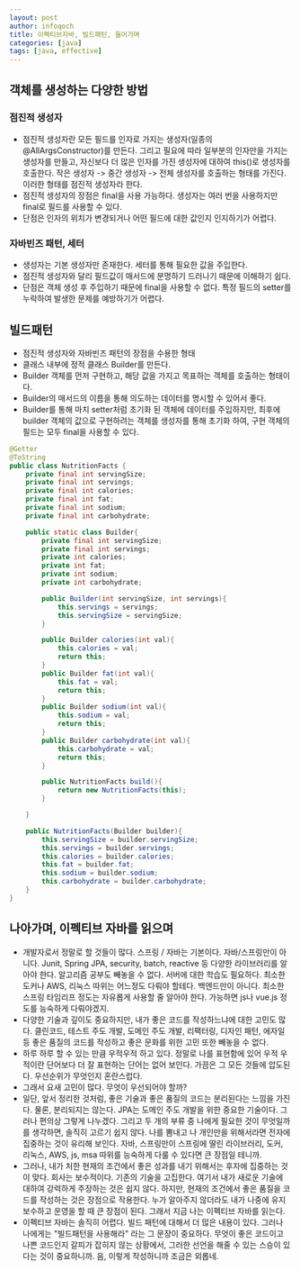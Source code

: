 ```yaml
---
layout: post
author: infoqoch
title: 이펙티브자바, 빌드패턴, 들어가며
categories: [java]
tags: [java, effective]
---
```


## 객체를 생성하는 다양한 방법
### 점진적 생성자
- 점진적 생성자란 모든 필드를 인자로 가지는 생성자(일종의 @AllArgsConstructor)를 만든다. 그리고 필요에 따라 일부분의 인자만을 가지는 생성자를 만들고, 자신보다 더 많은 인자를 가진 생성자에 대하여 this()로 생성자를 호출한다. 작은 생성자 -> 중간 생성자 -> 전체 생성자를 호출하는 형태를 가진다. 이러한 형태를 점진적 생성자라 한다.
- 점진적 생성자의 장점은 final을 사용 가능하다. 생성자는 여러 번을 사용하지만 final로 필드를 사용할 수 있다.
- 단점은 인자의 위치가 변경되거나 어떤 필드에 대한 값인지 인지하기가 어렵다. 

### 자바빈즈 패턴, 세터
- 생성자는 기본 생성자만 존재한다. 세터를 통해 필요한 값을 주입한다.
- 점진적 생성자와 달리 필드값이 매서드에 분명하기 드러나기 때문에 이해하기 쉽다.
- 단점은 객체 생성 후 주입하기 때문에 final을 사용할 수 없다. 특정 필드의 setter를 누락하여 발생한 문제를 예방하기가 어렵다. 

## 빌드패턴
- 점진적 생성자와 자바빈즈 패턴의 장점을 수용한 형태
- 클래스 내부에 정적 클래스 Builder를 만든다. 
- Builder 객체를 먼저 구현하고, 해당 값을 가지고 목표하는 객체를 호출하는 형태이다.
- Builder의 매서드의 이름을 통해 의도하는 데이터를 명시할 수 있어서 좋다. 
- Builder를 통해 마치 setter처럼 초기화 된 객체에 데이터를 주입하지만, 최후에 builder 객체의 값으로 구현하려는 객체를 생성자를 통해 초기화 하여, 구현 객체의 필드는 모두 final을 사용할 수 있다. 

```java
@Getter
@ToString
public class NutritionFacts {
    private final int servingSize;
    private final int servings;
    private final int calories;
    private final int fat;
    private final int sodium;
    private final int carbohydrate;

    public static class Builder{
        private final int servingSize;
        private final int servings;
        private int calories;
        private int fat;
        private int sodium;
        private int carbohydrate;

        public Builder(int servingSize, int servings){
            this.servings = servings;
            this.servingSize = servingSize;
        }

        public Builder calories(int val){
            this.calories = val;
            return this;
        }
        public Builder fat(int val){
            this.fat = val;
            return this;
        }
        public Builder sodium(int val){
            this.sodium = val;
            return this;
        }
        public Builder carbohydrate(int val){
            this.carbohydrate = val;
            return this;
        }

        public NutritionFacts build(){
            return new NutritionFacts(this);
        }

    }

    public NutritionFacts(Builder builder){
        this.servingSize = builder.servingSize;
        this.servings = builder.servings;
        this.calories = builder.calories;
        this.fat = builder.fat;
        this.sodium = builder.sodium;
        this.carbohydrate = builder.carbohydrate;
    }
}
```


## 나아가며, 이펙티브 자바를 읽으며
- 개발자로서 정말로 할 것들이 많다. 스프링 / 자바는 기본이다. 자바/스프링만이 아니다. Junit, Spring JPA, security, batch, reactive 등 다양한 라이브러리를 알아야 한다. 알고리즘 공부도 빼놓을 수 없다. 서버에 대한 학습도 필요하다. 최소한 도커나 AWS, 리눅스 따위는 어느정도 다뤄야 할테다. 백엔드만이 아니다. 최소한 스프링 타임리프 정도는 자유롭게 사용할 줄 알아야 한다. 가능하면 js나 vue.js 정도를 능숙하게 다뤄야겠지.
- 다양한 기술과 깊이도 중요하지만, 내가 좋은 코드를 작성하느냐에 대한 고민도 많다. 클린코드, 테스트 주도 개발, 도메인 주도 개발, 리팩터링, 디자인 패턴, 에자일 등 좋은 품질의 코드를 작성하고 좋은 문화를 위한 고민 또한 빼놓을 수 없다. 
- 하루 하루 할 수 있는 만큼 우적우적 하고 있다. 정말로 나를 표현함에 있어 우적 우적이란 단어보다 더 잘 표현하는 단어는 없어 보인다. 가끔은 그 모든 것들에 압도된다. 우선순위가 무엇인지 혼란스럽다. 
- 그래서 요새 고민이 많다. 무엇이 우선되어야 할까?
- 일단, 앞서 정리한 것처럼, 좋은 기술과 좋은 품질의 코드는 분리된다는 느낌을 가진다. 물론, 분리되지는 않는다. JPA는 도메인 주도 개발을 위한 중요한 기술이다. 그러나 편의상 그렇게 나누겠다. 그리고 두 개의 부류 중 나에게 필요한 것이 무엇일까를 생각하면, 솔직히 고르기 쉽지 않다. 나를 뽐내고 나 개인만을 위해서라면 전자에 집중하는 것이 유리해 보인다. 자바, 스프링만이 스프링에 딸린 라이브러리, 도커, 리눅스, AWS, js, msa 따위를 능숙하게 다룰 수 있다면 큰 장점일 테니까.
- 그러나, 내가 처한 현재의 조건에서 좋은 성과를 내기 위해서는 후자에 집중하는 것이 맞다. 회사는 보수적이다. 기존의 기술을 고집한다. 여기서 내가 새로운 기술에 대하여 강력하게 주장하는 것은 쉽지 않다. 하지만, 현재의 조건에서 좋은 품질을 코드를 작성하는 것은 장점으로 작용한다. 누가 알아주지 않더라도 내가 나중에 유지보수하고 운영을 할 때 큰 장점이 된다. 그래서 지금 나는 이펙티브 자바를 읽는다. 
- 이펙티브 자바는 솔직히 어렵다. 빌드 패턴에 대해서 더 많은 내용이 있다. 그러나 나에게는 "빌드패턴을 사용해라" 라는 그 문장이 중요하다. 무엇이 좋은 코드이고 나쁜 코드인지 갈피가 잡히지 않는 상황에서, 그러한 선언을 해줄 수 있는 스승이 있다는 것이 중요하니까. 음, 이렇게 작성하니까 조금은 외롭네. 